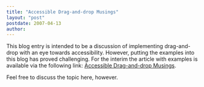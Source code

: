 ```yaml
---
title: "Accessible Drag-and-drop Musings"
layout: "post"
postdate: 2007-04-13 
author:
---
```


This blog entry is intended to be a discussion of implementing drag-and-drop with an eye towards accessibility.  However, putting the examples into this blog has proved challenging.  For the interim the article with examples is available via the following link: [Accessible Drag-and-drop Musings](http://clown.atrc.utoronto.ca/Fluid/AccessibleDnDMusings.html).

Feel free to discuss the topic here, however.
